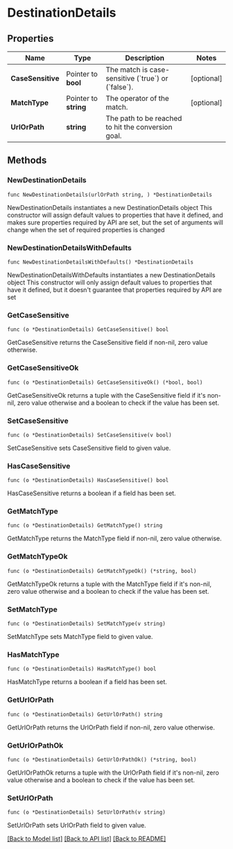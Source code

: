 # DestinationDetails

## Properties

Name | Type | Description | Notes
------------ | ------------- | ------------- | -------------
**CaseSensitive** | Pointer to **bool** | The match is case-sensitive (&#x60;true&#x60;) or (&#x60;false&#x60;). | [optional] 
**MatchType** | Pointer to **string** | The operator of the match. | [optional] 
**UrlOrPath** | **string** | The path to be reached to hit the conversion goal. | 

## Methods

### NewDestinationDetails

`func NewDestinationDetails(urlOrPath string, ) *DestinationDetails`

NewDestinationDetails instantiates a new DestinationDetails object
This constructor will assign default values to properties that have it defined,
and makes sure properties required by API are set, but the set of arguments
will change when the set of required properties is changed

### NewDestinationDetailsWithDefaults

`func NewDestinationDetailsWithDefaults() *DestinationDetails`

NewDestinationDetailsWithDefaults instantiates a new DestinationDetails object
This constructor will only assign default values to properties that have it defined,
but it doesn't guarantee that properties required by API are set

### GetCaseSensitive

`func (o *DestinationDetails) GetCaseSensitive() bool`

GetCaseSensitive returns the CaseSensitive field if non-nil, zero value otherwise.

### GetCaseSensitiveOk

`func (o *DestinationDetails) GetCaseSensitiveOk() (*bool, bool)`

GetCaseSensitiveOk returns a tuple with the CaseSensitive field if it's non-nil, zero value otherwise
and a boolean to check if the value has been set.

### SetCaseSensitive

`func (o *DestinationDetails) SetCaseSensitive(v bool)`

SetCaseSensitive sets CaseSensitive field to given value.

### HasCaseSensitive

`func (o *DestinationDetails) HasCaseSensitive() bool`

HasCaseSensitive returns a boolean if a field has been set.

### GetMatchType

`func (o *DestinationDetails) GetMatchType() string`

GetMatchType returns the MatchType field if non-nil, zero value otherwise.

### GetMatchTypeOk

`func (o *DestinationDetails) GetMatchTypeOk() (*string, bool)`

GetMatchTypeOk returns a tuple with the MatchType field if it's non-nil, zero value otherwise
and a boolean to check if the value has been set.

### SetMatchType

`func (o *DestinationDetails) SetMatchType(v string)`

SetMatchType sets MatchType field to given value.

### HasMatchType

`func (o *DestinationDetails) HasMatchType() bool`

HasMatchType returns a boolean if a field has been set.

### GetUrlOrPath

`func (o *DestinationDetails) GetUrlOrPath() string`

GetUrlOrPath returns the UrlOrPath field if non-nil, zero value otherwise.

### GetUrlOrPathOk

`func (o *DestinationDetails) GetUrlOrPathOk() (*string, bool)`

GetUrlOrPathOk returns a tuple with the UrlOrPath field if it's non-nil, zero value otherwise
and a boolean to check if the value has been set.

### SetUrlOrPath

`func (o *DestinationDetails) SetUrlOrPath(v string)`

SetUrlOrPath sets UrlOrPath field to given value.



[[Back to Model list]](../README.md#documentation-for-models) [[Back to API list]](../README.md#documentation-for-api-endpoints) [[Back to README]](../README.md)



